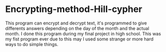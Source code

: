# Encrypting-method-Hill-cypher
This program can encrypt and decrypt text, it's programmed to give differents answers depending on the day of the month and the actual month.
I done this program during my final project in high school. This was  my fist program ever due to this may I used some strange or more hard ways to do simple things. 
